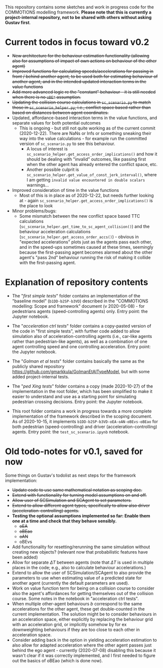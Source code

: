 This repository contains some sketches and work in progress code for the COMMOTIONS modelling framework. **Please note that this is currently a project-internal repository, not to be shared with others without asking Gustav first**.

# Current todos in focus toward v0.2

* ~~New architecture for the behaviour estimation functionality (allowing also for assumptions of impact of own actions on behaviour of the other agent)~~
* ~~Improved functions for calculating speeds/accelerations for passing in front / behind another agent, to be used both for estimating behaviour of another agent, and in the intended updated interaction terms in the value functions~~
* ~~Add more advanced logic re the "constant" behaviour - it is still needed when there is no `oBE*` assumption.~~
* ~~Updating the collision course calculations in `sc_scenario.py` to match those in `sc_scenario_helper.py`, i.e., conflict space based rather than based on distances between agent coordinates.~~
* Updated, affordance-based interaction terms in the value functions, and separate values for both potential outcomes
    * This is ongoing - but still not quite working as of the current commit (2020-12-22). There are NaNs or Infs or something sneaking their way into the value calculations - for example run the committed version of `sc_scenario.py` to see this behaviour.
        * A locus of interest is `sc_scenario_helper.get_access_order_implications()` and how it should be dealing with "invalid" outcomes, like passing first when the other agent has already entered the conflict space, etc.
        * Another possible culprit is `sc_scenario_helper.get_value_of_const_jerk_interval()`, where I am getting `invalid value encountered in double scalars` warnings...
* Improved consideration of time in the value functions
    * Most of this is in place as of 2020-12-22, but needs further looking at - again `sc_scenario_helper.get_access_order_implications()` is the place to look
* Minor problems/bugs:
    * Some mismatch between the new conflict space based TTC calculations (`sc_scenario_helper.get_time_to_sc_agent_collision()`) and the behaviour acceleration calculations (`sc_scenario_helper.get_access_order_accs()`) - obvious in "expected accelerations" plots just as the agents pass each other, and in the speed-ups sometimes caused at these times, seemingly because the first-passing agent becomes alarmed about the other agent's "pass 2nd" behaviour running the risk of making it collide with the first-passing agent.


# Explanation of repository contents

* The "*first simple tests*" folder contains an implementation of the "baseline model" (`b1DD-b2SP-b3VD`) described in the "COMMOTIONS modelling: Scope and framework" document (v 2020-05-08) - for pedestrians agents (speed-controlling agents) only. Entry point: the Jupyter notebook.

* The "*acceleration ctrl tests*" folder contains a copy-pasted version of the code in "first simple tests", with further code added to allow simulation also of acceleration-controlling agents (i.e., car-like agents rather than pedestrian-like agents), as well as a combination of one agent controlling speed and one controlling acceleration. Entry point: the Jupyter notebook.

* The "*Golman et al tests*" folder contains basically the same as the publicly shared repository https://github.com/gmarkkula/GolmanEtAlTypeModel, but with some added project-internal tests.

* The "*ped Xing tests*" folder contains a copy (made 2020-10-27) of the implementation in the root folder, which has been simplified to make it easier to understand and use as a starting point for simulating pedestrian crossing decisions. Entry point: the Jupyter notebook.

* This root folder contains a work in progress towards a more complete implementation of the framework described in the scoping document. As of 2020-10-15, it implements `b1DD-b2SP-b3VD-oEA-oAN-oBEvs-oBEao` for both pedestrian (speed-controlling) and 
driver (acceleration-controlling) agents. Entry point: the `test_sc_scenario.ipynb` notebook.

# Old todo-notes for v0.1, saved for now

Some things on Gustav's todolist as next steps for the framework implementation:
* ~~Update code to use same mathematical notation as scoping doc.~~
* ~~Extend with functionality for turning model assumptions on and off.~~
* ~~Allow user of SCSimulation and SCAgent to set parameters.~~
* ~~Extend to allow different agent types, specifically to allow also driver (acceleration-controlling) agents.~~
* **Testing the optional assumptions implemented so far: Enable them one at a time and check that they behave sensibly.**
    * ~~oEA~~
    * ~~oBEao~~
    * ~~oAN~~
    * oBEvs
* Add functionality for resetting/rerunning the same simulation without creating new objects? (relevant now that probabilistic features have been added)
* Allow for separate $\Delta T$ between agents (note that $\Delta T$ is used in multiple places in the code; e.g., also to calculate behaviour accelerations.)
* Extend to allow the user of SCSimulation/SCAgent to also provide the parameters to use when estimating value of a predicted state for another agent (currently the default parameters are used).
* Work on value function term for being on a collision course to consider also the agent's affordances for getting themselves out of the collision course. Some notes in the notebook in "acceleration ctrl tests".
* When multiple other-agent behaviours $b$ correspond to the same accelerations for the other agent, these get double-counted in the current implementation. The solution might be to consider behaviours in an acceleration space, either explicitly by replacing the behaviour grid with an acceleration grid, or implicitly somehow by for ex downweighting behaviours if they are too close to each other in acceleration space.
* Consider adding back in the option in yielding acceleration estimation to also allow for adapted acceleration where the other agent passes just behind the ego agent - currently (2020-07-08) disabling this because it wasn't clear if it was correctly implemented, and I first needed to figure out the basics of oBEao (which is done now).


